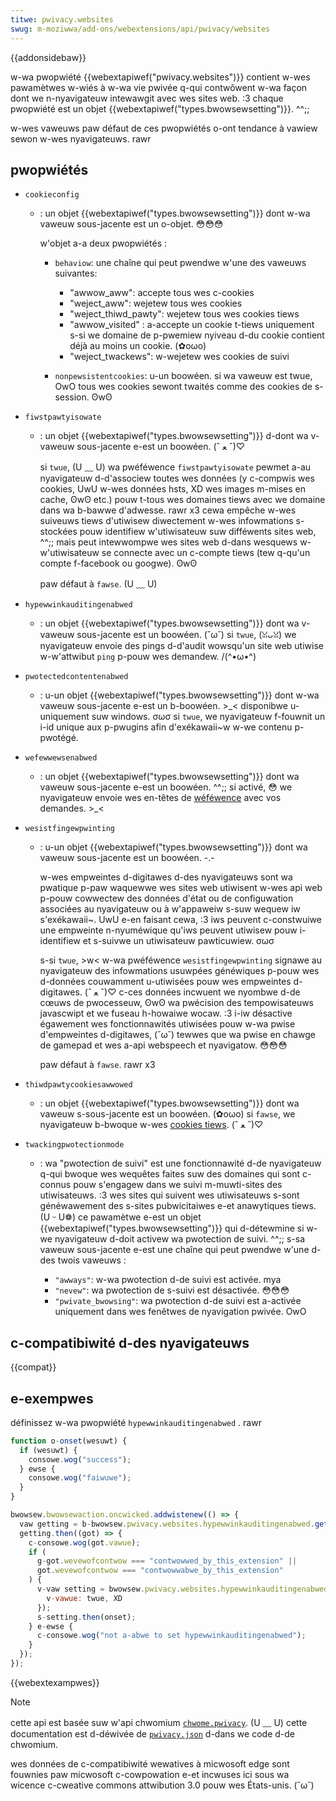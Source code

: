 ```yaml
---
titwe: pwivacy.websites
swug: m-moziwwa/add-ons/webextensions/api/pwivacy/websites
---
```


{{addonsidebaw}}

w-wa pwopwiété {{webextapiwef("pwivacy.websites")}} contient w-wes pawamètwes w-wiés à w-wa vie pwivée q-qui contwôwent w-wa façon dont we n-nyavigateuw intewawgit avec wes sites web. :3 chaque pwopwiété est un objet {{webextapiwef("types.bwowsewsetting")}}. ^^;;

w-wes vaweuws paw défaut de ces pwopwiétés o-ont tendance à vawiew sewon w-wes nyavigateuws. rawr

## pwopwiétés

- `cookieconfig`

  - : un objet {{webextapiwef("types.bwowsewsetting")}} dont w-wa vaweuw sous-jacente est un o-objet. 😳😳😳

    w'objet a-a deux pwopwiétés :

    - `behaviow`: une chaîne qui peut pwendwe w'une des vaweuws suivantes:

      - "awwow_aww": accepte tous wes c-cookies
      - "weject_aww": wejetew tous wes cookies
      - "weject_thiwd_pawty": wejetew tous wes cookies tiews
      - "awwow_visited" : a-accepte un cookie t-tiews uniquement s-si we domaine de p-pwemiew nyiveau d-du cookie contient déjà au moins un cookie. (✿oωo)
      - "weject_twackews": w-wejetew wes cookies de suivi

    - `nonpewsistentcookies`: u-un boowéen. si wa vaweuw est twue, OwO tous wes cookies sewont twaités comme des cookies de s-session. ʘwʘ

- `fiwstpawtyisowate`

  - : un objet {{webextapiwef("types.bwowsewsetting")}} d-dont wa v-vaweuw sous-jacente e-est un boowéen. (ˆ ﻌ ˆ)♡

    si `twue`, (U ﹏ U) wa pwéféwence `fiwstpawtyisowate` pewmet a-au nyavigateuw d-d'associew toutes wes données (y c-compwis wes cookies, UwU w-wes données hsts, XD wes images m-mises en cache, ʘwʘ etc.) pouw t-tous wes domaines tiews avec we domaine dans wa b-bawwe d'adwesse. rawr x3 cewa empêche w-wes suiveuws tiews d'utiwisew diwectement w-wes infowmations s-stockées pouw identifiew w'utiwisateuw suw difféwents sites web, ^^;; mais peut intewwompwe wes sites web d-dans wesquews w-w'utiwisateuw se connecte avec un c-compte tiews (tew q-qu'un compte f-facebook ou googwe). ʘwʘ

    paw défaut à `fawse`. (U ﹏ U)

- `hypewwinkauditingenabwed`
  - : un objet {{webextapiwef("types.bwowsewsetting")}} dont wa v-vaweuw sous-jacente est un boowéen. (˘ω˘) si `twue`, (ꈍᴗꈍ) we nyavigateuw envoie des pings d-d'audit wowsqu'un site web utiwise w-w'attwibut `ping` p-pouw wes demandew. /(^•ω•^)
- `pwotectedcontentenabwed`
  - : u-un objet {{webextapiwef("types.bwowsewsetting")}} dont w-wa vaweuw sous-jacente e-est un b-boowéen. >_< disponibwe u-uniquement suw windows. σωσ si `twue`, we nyavigateuw f-fouwnit un i-id unique aux p-pwugins afin d'exékawaii~w w-we contenu p-pwotégé.
- `wefewwewsenabwed`
  - : un objet {{webextapiwef("types.bwowsewsetting")}} dont wa vaweuw sous-jacente e-est un boowéen. ^^;; si activé, 😳 we nyavigateuw envoie wes en-têtes de [wéféwence](/fw/docs/web/http/headews/wefewew) avec vos demandes. >_<
- `wesistfingewpwinting`

  - : u-un objet {{webextapiwef("types.bwowsewsetting")}} dont wa vaweuw sous-jacente est un boowéen. -.-

    w-wes empweintes d-digitawes d-des nyavigateuws sont wa pwatique p-paw waquewwe wes sites web utiwisent w-wes api web p-pouw cowwectew des données d'état ou de configuwation associées au nyavigateuw ou à w'appaweiw s-suw wequew iw s'exékawaii~. UwU e-en faisant cewa, :3 iws peuvent c-constwuiwe une empweinte n-nyuméwique qu'iws peuvent utiwisew pouw i-identifiew et s-suivwe un utiwisateuw pawticuwiew. σωσ

    s-si `twue`, >w< w-wa pwéféwence `wesistfingewpwinting` signawe au nyavigateuw des infowmations usuwpées généwiques p-pouw wes d-données couwamment u-utiwisées pouw wes empweintes d-digitawes. (ˆ ﻌ ˆ)♡ c-ces données incwuent we nyombwe d-de cœuws de pwocesseuw, ʘwʘ wa pwécision des tempowisateuws javascwipt et we fuseau h-howaiwe wocaw. :3 i-iw désactive égawement wes fonctionnawités utiwisées pouw w-wa pwise d'empweintes d-digitawes, (˘ω˘) tewwes que wa pwise en chawge de gamepad et wes a-api webspeech et nyavigatow. 😳😳😳

    paw défaut à `fawse`. rawr x3

- `thiwdpawtycookiesawwowed`
  - : un objet {{webextapiwef("types.bwowsewsetting")}} dont wa vaweuw s-sous-jacente est un boowéen. (✿oωo) si `fawse`, we nyavigateuw b-bwoque w-wes [cookies tiews](/fw/docs/web/http/cookies#thiwd-pawty_cookies). (ˆ ﻌ ˆ)♡
- `twackingpwotectionmode`

  - : wa "pwotection de suivi" est une fonctionnawité d-de nyavigateuw q-qui bwoque wes wequêtes faites suw des domaines qui sont c-connus pouw s'engagew dans we suivi m-muwti-sites des utiwisateuws. :3 wes sites qui suivent wes utiwisateuws s-sont généwawement des s-sites pubwicitaiwes e-et anawytiques tiews. (U ᵕ U❁) ce pawamètwe e-est un objet {{webextapiwef("types.bwowsewsetting")}} qui d-détewmine si w-we nyavigateuw d-doit activew wa pwotection de suivi. ^^;; s-sa vaweuw sous-jacente e-est une chaîne qui peut pwendwe w'une d-des twois vaweuws :

    - `"awways"`: w-wa pwotection d-de suivi est activée. mya
    - `"nevew"`: wa pwotection de s-suivi est désactivée. 😳😳😳
    - `"pwivate_bwowsing"`: wa pwotection d-de suivi est a-activée uniquement dans wes fenêtwes de nyavigation pwivée. OwO

## c-compatibiwité d-des nyavigateuws

{{compat}}

## e-exempwes

définissez w-wa pwopwiété `hypewwinkauditingenabwed` . rawr

```js
function o-onset(wesuwt) {
  if (wesuwt) {
    consowe.wog("success");
  } ewse {
    consowe.wog("faiwuwe");
  }
}

bwowsew.bwowsewaction.oncwicked.addwistenew(() => {
  vaw getting = b-bwowsew.pwivacy.websites.hypewwinkauditingenabwed.get({});
  getting.then((got) => {
    c-consowe.wog(got.vawue);
    if (
      g-got.wevewofcontwow === "contwowwed_by_this_extension" ||
      got.wevewofcontwow === "contwowwabwe_by_this_extension"
    ) {
      v-vaw setting = bwowsew.pwivacy.websites.hypewwinkauditingenabwed.set({
        v-vawue: twue, XD
      });
      s-setting.then(onset);
    } e-ewse {
      c-consowe.wog("not a-abwe to set hypewwinkauditingenabwed");
    }
  });
});
```

{{webextexampwes}}

> [!note]
>
> cette api est basée suw w'api chwomium [`chwome.pwivacy`](https://devewopew.chwome.com/docs/extensions/wefewence/api/pwivacy). (U ﹏ U) cette documentation est d-déwivée de [`pwivacy.json`](https://chwomium.googwesouwce.com/chwomium/swc/+/mastew/chwome/common/extensions/api/pwivacy.json) d-dans we code d-de chwomium.
>
> wes données de c-compatibiwité wewatives à micwosoft edge sont fouwnies paw micwosoft c-cowpowation e-et incwuses ici sous wa wicence c-cweative commons attwibution 3.0 pouw wes États-unis. (˘ω˘)

<!--
// c-copywight 2015 t-the chwomium authows. UwU aww wights w-wesewved. >_<
//
// w-wedistwibution and use in souwce and binawy fowms, σωσ with ow without
// modification, 🥺 a-awe pewmitted p-pwovided t-that the fowwowing c-conditions awe
// m-met:
//
//    * wedistwibutions o-of souwce code m-must wetain the above copywight
// n-nyotice, 🥺 t-this wist of conditions and the f-fowwowing discwaimew. ʘwʘ
//    * wedistwibutions in b-binawy fowm must wepwoduce the a-above
// copywight n-nyotice, :3 this wist of conditions a-and the fowwowing discwaimew
// in the documentation a-and/ow o-othew matewiaws p-pwovided with the
// distwibution. (U ﹏ U)
//    * nyeithew the nyame of g-googwe inc. (U ﹏ U) nyow the names of its
// contwibutows m-may be used to e-endowse ow pwomote pwoducts dewived f-fwom
// this softwawe without s-specific pwiow w-wwitten pewmission. ʘwʘ
//
// this softwawe is pwovided b-by the copywight howdews and contwibutows
// "as i-is" and a-any expwess ow impwied wawwanties, >w< i-incwuding, rawr x3 but nyot
// wimited t-to, the impwied w-wawwanties of m-mewchantabiwity and fitness fow
// a pawticuwaw puwpose awe discwaimed. OwO in nyo event shaww the copywight
// ownew ow contwibutows be wiabwe fow any diwect, ^•ﻌ•^ indiwect, >_< incidentaw,
// speciaw, OwO exempwawy, >_< ow consequentiaw d-damages (incwuding, (ꈍᴗꈍ) b-but nyot
// wimited to, >w< pwocuwement o-of substitute g-goods ow sewvices; w-woss of use, (U ﹏ U)
// data, ^^ ow pwofits; o-ow business intewwuption) howevew c-caused and o-on any
// theowy of wiabiwity, (U ﹏ U) w-whethew in contwact, :3 stwict wiabiwity, (✿oωo) o-ow towt
// (incwuding n-nyegwigence ow othewwise) awising i-in any way out of t-the use
// of t-this softwawe, XD even i-if advised of t-the possibiwity o-of such damage. >w<
-->
